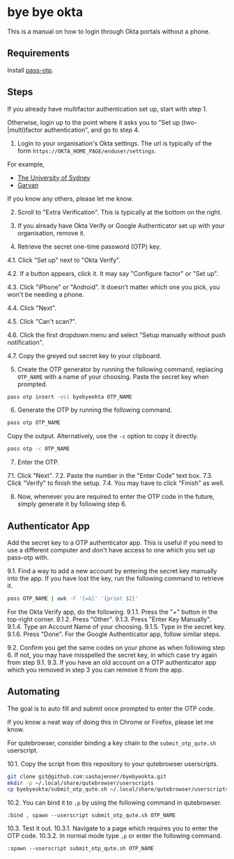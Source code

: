 bye bye okta
============
This is a manual on how to login through Okta portals without a phone.


Requirements
------------
Install [pass-otp](https://github.com/tadfisher/pass-otp#installation).


Steps
-----
If you already have multifactor authentication set up, start with step 1.

Otherwise, login up to the point where it asks you to "Set up
(two-|multi)factor authentication", and go to step 4.

1. Login to your organisation's Okta settings. The url is typically of the
   form `https://OKTA_HOME_PAGE/enduser/settings`.

For example,

- [The University of Sydney](https://sso.sydney.edu.au/enduser/settings)
- [Garvan](https://garvan.okta.com/enduser/settings)

If you know any others, please let me know.

2. Scroll to "Extra Verification". This is typically at the bottom on the
   right.

3. If you already have Okta Verify or Google Authenticator set up with your
   organisation, remove it.

4. Retrieve the secret one-time password (OTP) key.

4.1. Click "Set up" next to "Okta Verify".

4.2. If a button appears, click it. It may say "Configure factor" or "Set up".

4.3. Click "iPhone" or "Android". It doesn't matter which one you pick, you
  won't be needing a phone.

4.4. Click "Next".

4.5. Click "Can't scan?".

4.6. Click the first dropdown menu and select "Setup manually without push
  notification".

4.7. Copy the greyed out secret key to your clipboard.

5. Create the OTP generator by running the following command, replacing
   `OTP_NAME` with a name of your choosing. Paste the secret key when prompted.
```sh
pass otp insert -esi byebyeokta OTP_NAME
```

6. Generate the OTP by running the following command.
```sh
pass otp OTP_NAME
```
Copy the output. Alternatively, use the `-c` option to copy it directly.
```sh
pass otp -c OTP_NAME
```

7. Enter the OTP.

7.1. Click "Next".
7.2. Paste the number in the "Enter Code" text box.
7.3. Click "Verify" to finish the setup.
7.4. You may have to click "Finish" as well.

8. Now, whenever you are required to enter the OTP code in the future, simply
   generate it by following step 6.


Authenticator App
-----------------
Add the secret key to a OTP authenticator app. This is useful if you need to
use a different computer and don't have access to one which you set up pass-otp
with.

9.1. Find a way to add a new account by entering the secret key manually into
  the app. If you have lost the key, run the following command to retrieve it.
```sh
pass OTP_NAME | awk -F '[=&]' '{print $2}'
```

For the Okta Verify app, do the following.
9.1.1. Press the "+" button in the top-right corner.
9.1.2. Press "Other".
9.1.3. Press "Enter Key Manually".
9.1.4. Type an Account Name of your choosing.
9.1.5. Type in the secret key.
9.1.6. Press "Done".
For the Google Authenticator app, follow similar steps.

9.2. Confirm you get the same codes on your phone as when following step 6. If
  not, you may have misspelled the secret key, in which case try again from
  step 9.1.
9.3. If you have an old account on a OTP authenticator app which you removed in
  step 3 you can remove it from the app.


Automating
----------
The goal is to auto fill and submit once prompted to enter the OTP code.

If you know a neat way of doing this in Chrome or Firefox, please let me know.

For qutebrowser, consider binding a key chain to the `submit_otp_qute.sh`
userscript.

10.1. Copy the script from this repository to your qutebrowser userscripts.
```sh
git clone git@github.com:sashajenner/byebyeokta.git
mkdir -p ~/.local/share/qutebrowser/userscripts
cp byebyeokta/submit_otp_qute.sh ~/.local/share/qutebrowser/userscripts
```

10.2. You can bind it to `,p` by using the following command in qutebrowser.
```qute
:bind , spawn --userscript submit_otp_qute.sh OTP_NAME
```

10.3. Test it out.
10.3.1. Navigate to a page which requires you to enter the OTP code.
10.3.2. In normal mode type `,p` or enter the following command.
```qute
:spawn --userscript submit_otp_qute.sh OTP_NAME
```
